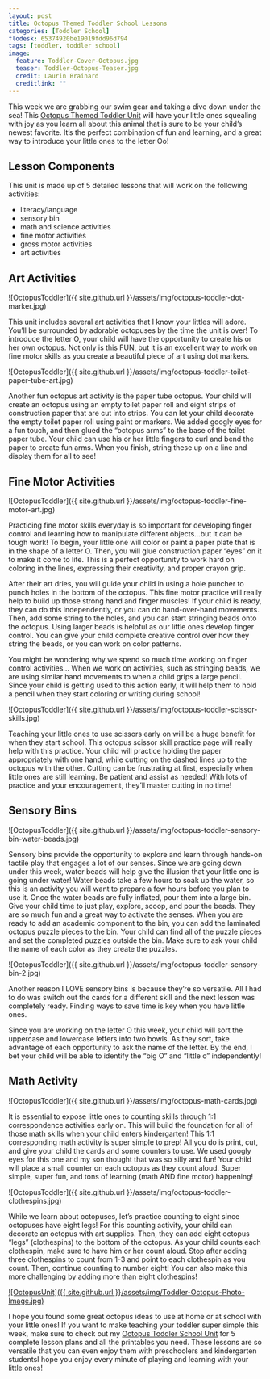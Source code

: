 ```yaml
---
layout: post
title: Octopus Themed Toddler School Lessons
categories: [Toddler School]
flodesk: 65374920be19019fdd96d794
tags: [toddler, toddler school]
image:
  feature: Toddler-Cover-Octopus.jpg
  teaser: Toddler-Octopus-Teaser.jpg
  credit: Laurin Brainard
  creditlink: ""
---
```

This week we are grabbing our swim gear and taking a dive down under the sea! This [Octopus Themed Toddler Unit](https://www.teacherspayteachers.com/Product/Toddler-Activities-Lesson-Plans-Octopus-Preschool-Curriculum-Letter-O-4682918?st=5755ae47d6e6385296c92b5e58df441e&utm_source=PB%20Blog&utm_campaign=Octopus%20Text%20Click) will have your little ones squealing with joy as you learn all about this animal that is sure to be your child’s newest favorite. It’s the perfect combination of fun and learning, and a great way to introduce your little ones to the letter Oo! 

## Lesson Components 

This unit is made up of 5 detailed lessons that will work on the following activities:
- literacy/language 
- sensory bin 
- math and science activities
- fine motor activities
- gross motor activities
- art activities 

## Art Activities 

![OctopusToddler]({{ site.github.url }}/assets/img/octopus-toddler-dot-marker.jpg)

This unit includes several art activities that I know your littles will adore. You’ll be surrounded by adorable octopuses by the time the unit is over! To introduce the letter O, your child will have the opportunity to create his or her own octopus. Not only is this FUN, but it is an excellent way to work on fine motor skills as you create a beautiful piece of art using dot markers. 

![OctopusToddler]({{ site.github.url }}/assets/img/octopus-toddler-toilet-paper-tube-art.jpg)

Another fun octopus art activity is the paper tube octopus. Your child will create an octopus using an empty toilet paper roll and eight strips of construction paper that are cut into strips. You can let your child decorate the empty toilet paper roll using paint or markers. We added googly eyes for a fun touch, and then glued the “octopus arms” to the base of the toilet paper tube. Your child can use his or her little fingers to curl and bend the paper to create fun arms. When you finish, string these up on a line and display them for all to see!

## Fine Motor Activities 

![OctopusToddler]({{ site.github.url }}/assets/img/octopus-toddler-fine-motor-art.jpg)

Practicing fine motor skills everyday is so important for developing finger control and learning how to manipulate different objects...but it can be tough work! To begin, your little one will color or paint a paper plate that is in the shape of a letter O. Then, you will glue construction paper “eyes” on it to make it come to life. This is a perfect opportunity to work hard on coloring in the lines, expressing their creativity, and proper crayon grip. 

After their art dries, you will guide your child in using a hole puncher to punch holes in the bottom of the octopus. This fine motor practice will really help to build up those strong hand and finger muscles! If your child is ready, they can do this independently, or you can do hand-over-hand movements. Then, add some string to the holes, and you can start stringing beads onto the octopus. Using larger beads is helpful as our little ones develop finger control. You can give your child complete creative control over how they string the beads, or you can work on color patterns. 

You might be wondering why we spend so much time working on finger control activities… When we work on activities, such as stringing beads, we are using similar hand movements to when a child grips a large pencil. Since your child is getting used to this action early, it will help them to hold a pencil when they start coloring or writing during school!

![OctopusToddler]({{ site.github.url }}/assets/img/octopus-toddler-scissor-skills.jpg)

Teaching your little ones to use scissors early on will be a huge benefit for when they start school. This octopus scissor skill practice page will really help with this practice. Your child will practice holding the paper appropriately with one hand, while cutting on the dashed lines up to the octopus with the other. Cutting can be frustrating at first, especially when little ones are still learning. Be patient and assist as needed! With lots of practice and your encouragement, they’ll master cutting in no time! 

## Sensory Bins 

![OctopusToddler]({{ site.github.url }}/assets/img/octopus-toddler-sensory-bin-water-beads.jpg)

Sensory bins provide the opportunity to explore and learn through hands-on tactile play that engages a lot of our senses. Since we are going down under this week, water beads will help give the illusion that your little one is going under water! Water beads take a few hours to soak up the water, so this is an activity you will want to prepare a few hours before you plan to use it. Once the water beads are fully inflated, pour them into a large bin. Give your child time to just play, explore, scoop, and pour the beads. They are so much fun and a great way to activate the senses. 
When you are ready to add an academic component to the bin, you can add the laminated octopus puzzle pieces to the bin. Your child can find all of the puzzle pieces and set the completed puzzles outside the bin. Make sure to ask your child the name of each color as they create the puzzles. 

![OctopusToddler]({{ site.github.url }}/assets/img/octopus-toddler-sensory-bin-2.jpg)

Another reason I LOVE sensory bins is because they’re so versatile. All I had to do was switch out the cards for a different skill and the next lesson was completely ready. Finding ways to save time is key when you have little ones. 

Since you are working on the letter O this week, your child will sort the uppercase and lowercase letters into two bowls. As they sort, take advantage of each opportunity to ask the name of the letter. By the end, I bet your child will be able to identify the “big O” and “little o” independently!

## Math Activity 

![OctopusToddler]({{ site.github.url }}/assets/img/octopus-math-cards.jpg)

It is essential to expose little ones to counting skills through 1:1 correspondence activities early on. This will build the foundation for all of those math skills when your child enters kindergarten!  This 1:1 corresponding math activity is super simple to prep! All you do is print, cut, and give your child the cards and some counters to use. We used googly eyes for this one and my son thought that was so silly and fun! Your child will place a small counter on each octopus as they count aloud. Super simple, super fun, and tons of learning (math AND fine motor) happening! 

![OctopusToddler]({{ site.github.url }}/assets/img/octopus-toddler-clothespins.jpg)

While we learn about octopuses, let’s practice counting to eight since octopuses have eight legs! For this counting activity, your child can decorate an octopus with art supplies. Then, they can add eight octopus “legs” (clothespins) to the bottom of the octopus. As your child counts each clothespin, make sure to have him or her count aloud. Stop after adding three clothespins to count from 1-3 and point to each clothespin as you count. Then, continue counting to number eight! You can also make this more challenging by adding more than eight clothespins! 

[![OctopusUnit]({{ site.github.url }}/assets/img/Toddler-Octopus-Photo-Image.jpg)](https://www.teacherspayteachers.com/Product/Toddler-Activities-Lesson-Plans-Octopus-Preschool-Curriculum-Letter-O-4682918?st=5755ae47d6e6385296c92b5e58df441e&utm_source=PB%20Blog&utm_campaign=Photo%20Click)

I hope you found some great octopus ideas to use at home or at school with your little ones! If you want to make teaching your toddler super simple this week, make sure to check out my [Octopus Toddler School Unit](https://www.teacherspayteachers.com/Product/Toddler-Activities-Lesson-Plans-Octopus-Preschool-Curriculum-Letter-O-4682918?st=5755ae47d6e6385296c92b5e58df441e&utm_source=PB%20Blog&utm_campaign=Octopus%20Text%20Click) for 5 complete lesson plans and all the printables you need. These lessons are so versatile that you can even enjoy them with preschoolers and kindergarten studentsI hope you enjoy every minute of playing and learning with your little ones!

